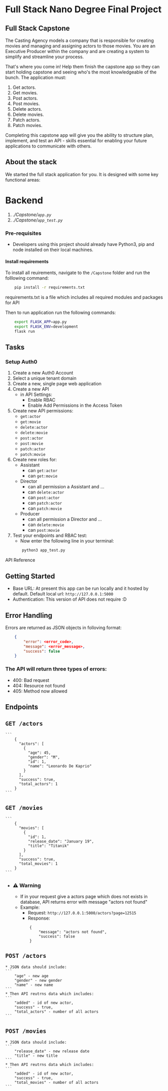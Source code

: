 # Full Stack Nano Degree Final Project
## Full Stack Capstone

The Casting Agency models a company that is responsible for creating movies and managing and assigning actors to those movies. You are an Executive Producer
within the company and are creating a system to simplify and streamline your process. 

That's where you come in! Help them finish the capstone app so they can start holding capstone and seeing who's the most knowledgeable of the bunch. The 
application must:

1. Get actors.
2. Get movies.
3. Post actors.
4. Post movies.
5. Delete actors.
6. Delete movies.
7. Patch actors.
8. Patch movies.

Completing this capstone app will give you the ability to structure plan, implement, and test an API - skills essential for enabling your future applications to
communicate with others.

## About the stack

We started the full stack application for you. It is designed with some key functional areas:

# Backend
1. *./Capstone/`app.py`*
2. *./Capstone/`app_test.py`*

### Pre-requisites
* Developers using this project should already have Python3, pip and node installed on their local machines.
#### Install requirements
To install all reuirements, navigate to the `/Capstone` folder and run the folllowing command:
```bash
    pip install -r requirements.txt
```
requirements.txt is a file which includes all required modules and packages for API

Then to run application run the following commands:
```bash
    export FLASK_APP=app.py
    export FLASK_ENV=development
    flask run
```

## Tasks

### Setup Auth0

1. Create a new Auth0 Account
2. Select a unique tenant domain
3. Create a new, single page web application
4. Create a new API
   - in API Settings:
     - Enable RBAC
     - Enable Add Permissions in the Access Token
5. Create new API permissions:
   - `get:actor`
   - `get:movie`
   - `delete:actor`
   - `delete:movie`
   - `post:actor`
   - `post:movie`
   - `patch:actor`
   - `patch:movie`
6. Create new roles for:
   - Assistant
     - can `get:actor`
     - can `get:movie`
   - Director
     - can all permission a Assistant and ...
     - can `delete:actor`
     - can `post:actor`
     - can `patch:actor`
     - can `patch:movie`
   - Producer
     - can all permission a Director and ...
     - can `delete:movie`
     - can `post:movie` 
7. Test your endpoints and RBAC test: 
   - Now enter the following line in your terminal: 
   ```bash
       python3 app_test.py
   ```
 API Reference

## Getting Started
* Base URL: At present this app can be run locally and it hosted by default. Default local url: ` http://127.0.0.1:5000 `
* Authentication: This version of API does not require :D

## Error Handling
Errors are returned as JSON objects in folloving format:
```json
    {
        "error": <error_code>,
        "message": <error_message>,
        "success": false
    }
```

### The API will return three types of errors: <br>
* 400: Bad request 
* 404: Resource not found 
* 405: Method now allowed 

## Endpoints

## `GET /actors`
    ```
        {
          "actors": [
            {
              "age": 45,
              "gender": "M",
              "id": 1,
              "name": "Leonardo De Kaprio"
            }
          ],
          "success": true,
          "total_actors": 1
        }
    ```
    
## `GET /movies`
    ```
        {
          "movies": [
            {
              "id": 1,
              "release_date": "January 19",
              "title": "Titanik"
            }
          ],
          "success": true,
          "total_movies": 1
        }
    ```
    
* ### ⚠️ Warning
    * If  in your request give a actors page which does not exists in database, API returns error with message "actors not found"
    * Example:
        * Request: ` http://127.0.0.1:5000/actors?page=12515 `
        * Response:
        ```
            {
                "message": "actors not found",
                "success": false
            }
        ```
        
## `POST /actors`
    * JSON data should include:
    ```
        "age" - new age
        "gender" - new gender
        "name" - new name
    ```
    * Then API reutrns data which includes:
    ```
        "added" - id of new actor,
        "success" - true,
        "total_actors" - number of all actors
    ```

## `POST /movies`
    * JSON data should include:
    ```
        "release_date" - new release date
        "title" - new title
    ```
    * Then API reutrns data which includes:
    ```
        "added" - id of new actor,
        "success" - true,
        "total_movies" - number of all actors
    ```
